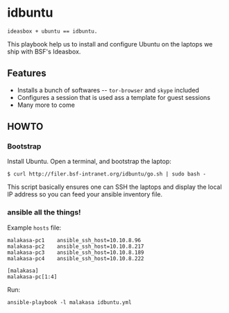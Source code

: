 # idbuntu

    ideasbox + ubuntu == idbuntu.

This playbook help us to install and configure Ubuntu on the laptops we ship
with BSF's Ideasbox.

## Features

* Installs a bunch of softwares -- `tor-browser` and `skype` included
* Configures a session that is used ass a template for guest sessions
* Many more to come

## HOWTO

### Bootstrap

Install Ubuntu. Open a terminal, and bootstrap the laptop:

    $ curl http://filer.bsf-intranet.org/idbuntu/go.sh | sudo bash -

This script basically ensures one can SSH the laptops and display the local
IP address so you can feed your ansible inventory file.

### ansible all the things!

Example `hosts` file:

    malakasa-pc1    ansible_ssh_host=10.10.8.96
    malakasa-pc2    ansible_ssh_host=10.10.8.217
    malakasa-pc3    ansible_ssh_host=10.10.8.189
    malakasa-pc4    ansible_ssh_host=10.10.8.222
    
    [malakasa]
    malakasa-pc[1:4]

Run:

    ansible-playbook -l malakasa idbuntu.yml
